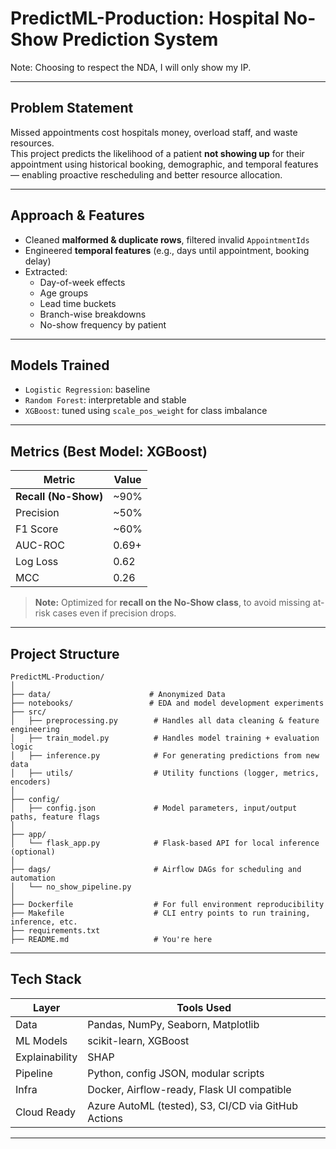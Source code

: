 # PredictML-Production: Hospital No-Show Prediction System

Note: Choosing to respect the NDA, I will only show my IP.

---

## Problem Statement

Missed appointments cost hospitals money, overload staff, and waste resources.  
This project predicts the likelihood of a patient **not showing up** for their appointment using historical booking, demographic, and temporal features — enabling proactive rescheduling and better resource allocation.

---

## Approach & Features

- Cleaned **malformed & duplicate rows**, filtered invalid `AppointmentIds`
- Engineered **temporal features** (e.g., days until appointment, booking delay)
- Extracted:
  - Day-of-week effects
  - Age groups
  - Lead time buckets
  - Branch-wise breakdowns
  - No-show frequency by patient

---

## Models Trained

- `Logistic Regression`: baseline
- `Random Forest`: interpretable and stable
- `XGBoost`: tuned using `scale_pos_weight` for class imbalance

---

## Metrics (Best Model: XGBoost)

| Metric               | Value      |
|----------------------|------------|
| **Recall (No-Show)** | ~90%       |
| Precision            | ~50%       |
| F1 Score             | ~60%       |
| AUC-ROC              | 0.69+      |
| Log Loss             | 0.62       |
| MCC                  | 0.26       |

> **Note:** Optimized for **recall on the No-Show class**, to avoid missing at-risk cases even if precision drops.

---

## Project Structure

```
PredictML-Production/
│
├── data/                      # Anonymized Data
├── notebooks/                 # EDA and model development experiments
├── src/
│   ├── preprocessing.py        # Handles all data cleaning & feature engineering
│   ├── train_model.py          # Handles model training + evaluation logic
│   ├── inference.py            # For generating predictions from new data
│   ├── utils/                  # Utility functions (logger, metrics, encoders)
│
├── config/
│   ├── config.json             # Model parameters, input/output paths, feature flags
│
├── app/
│   └── flask_app.py            # Flask-based API for local inference (optional)
│
├── dags/                       # Airflow DAGs for scheduling and automation
│   └── no_show_pipeline.py
│
├── Dockerfile                  # For full environment reproducibility
├── Makefile                    # CLI entry points to run training, inference, etc.
├── requirements.txt
├── README.md                   # You're here
```

---

## Tech Stack

| Layer       | Tools Used                                  |
|------------|----------------------------------------------|
| Data        | Pandas, NumPy, Seaborn, Matplotlib           |
| ML Models   | scikit-learn, XGBoost                        |
| Explainability | SHAP                                     |
| Pipeline    | Python, config JSON, modular scripts         |
| Infra       | Docker, Airflow-ready, Flask UI compatible   |
| Cloud Ready | Azure AutoML (tested), S3, CI/CD via GitHub Actions |

---
